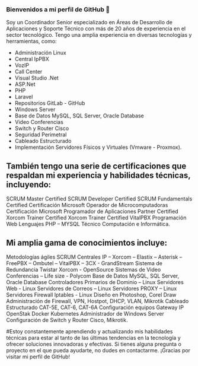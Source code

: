 ### Bienvenidos a mi perfil de GitHub 👋
Soy un Coordinador Senior especializado en Áreas de Desarrollo de Aplicaciones y Soporte Técnico con más de 20 años de experiencia en el sector tecnológico. Tengo una amplia experiencia en diversas tecnologías y herramientas, como:

* Administración Linux
* Central IpPBX
* VozIP
* Call Center
* Visual Studio .Net
* ASP.Net
* PHP
* Laravel
* Repositorios GitLab - GitHub
* Windows Server
* Base de Datos MySQL, SQL Server, Oracle Database
* Video Conferencias
* Switch y Router Cisco
* Seguridad Perimetral
* Cableado Estructurado
* Implementación Servidores Físicos y Virtuales (Vmware - Proxmox).

## También tengo una serie de certificaciones que respaldan mi experiencia y habilidades técnicas, incluyendo:

SCRUM Master Certified
SCRUM Developer Certified
SCRUM Fundamentals Certified
Certificación Microsoft Operador de Microcomputadoras
Certificación Microsoft Programador de Aplicaciones
Partner Certified Xorcom
Trainer Certified Xorcom
Trainer Certified VitalPBX
Programación Web Lenguajes PHP – MYSQL
Técnico Computación e Informática.

## Mi amplia gama de conocimientos incluye:

Metodologías ágiles SCRUM
Centrales IP – Xorcom – Elastix – Asterisk – FreePBX – Ombutel – VitalPBX – 3CX - GrandStream
Sistema de Redundancia Twistar Xorcom - OpenSource
Sistemas de Video Conferencias – Life size - Polycom
Base de Datos MySQL, SQL Server, Oracle Database
Controladores Primarios de Dominio – Linux
Servidores Web - Linux
Servidores de Correos – Linux
Servidores PROXY – Linux
Servidores Firewall Iptables - Linux
Diseño en Photoshop, Corel Draw
Administración de Firewall, VPN, Hostpot, DHCP, VLAN, Mikrotik
Cableado Estructurado CAT-5E, CAT-6, CAT-6A
Configuración equipos Gateway IP
OpenStak
Docker
Kubernetes
Administrador de Windows Server
Configuración de Switch y Router Cisco, Mikrotik.

#Estoy constantemente aprendiendo y actualizando mis habilidades técnicas para estar al tanto de las últimas tendencias en la tecnología y ofrecer soluciones innovadoras y efectivas. Si tienes alguna pregunta o proyecto en el que pueda ayudarte, no dudes en contactarme. ¡Gracias por visitar mi perfil de GitHub!
